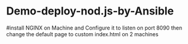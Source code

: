 # Demo-deploy-nod.js-by-Ansible
#install NGINX  on Machine and Configure it to listen on port 8090 then change the  default page to custom index.html on 2 machines
